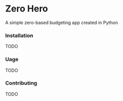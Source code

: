 # Zero Hero
A simple zero-based budgeting app created in Python

### Installation
TODO

### Uage
TODO

### Contributing
TODO